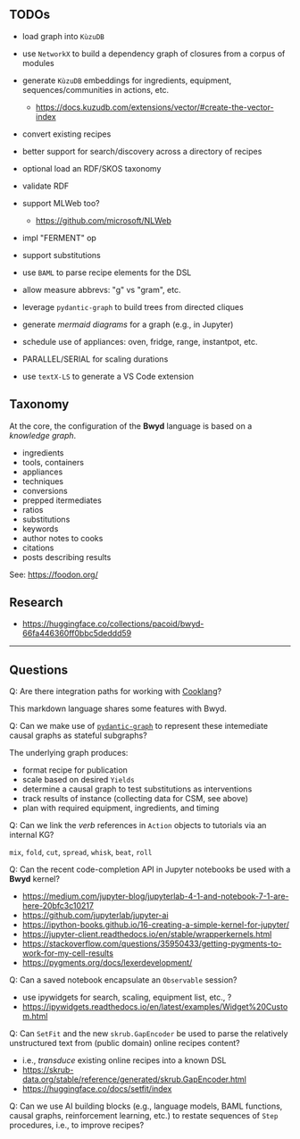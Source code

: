 ## TODOs

  * load graph into `KùzuDB`
  * use `NetworkX` to build a dependency graph of closures from a corpus of modules
  * generate `KùzuDB` embeddings for ingredients, equipment, sequences/communities in actions, etc.
    + https://docs.kuzudb.com/extensions/vector/#create-the-vector-index

  * convert existing recipes

  * better support for search/discovery across a directory of recipes
  * optional load an RDF/SKOS taxonomy
  * validate RDF

  * support MLWeb too?
    + https://github.com/microsoft/NLWeb

  * impl "FERMENT" op
  * support substitutions

  * use `BAML` to parse recipe elements for the DSL

  * allow measure abbrevs: "g" vs "gram", etc.

  * leverage `pydantic-graph` to build trees from directed cliques
  * generate _mermaid diagrams_ for a graph (e.g., in Jupyter)
  * schedule use of appliances: oven, fridge, range, instantpot, etc.
  * PARALLEL/SERIAL for scaling durations

  * use `textX-LS` to generate a VS Code extension
  

## Taxonomy

At the core, the configuration of the **Bwyd** language is based on a
_knowledge graph_.

  - ingredients
  - tools, containers
  - appliances
  - techniques
  - conversions
  - prepped itermediates
  - ratios
  - substitutions
  - keywords
  - author notes to cooks
  - citations
  - posts describing results

See: <https://foodon.org/>


## Research

  * <https://huggingface.co/collections/pacoid/bwyd-66fa446360ff0bbc5deddd59>


---

## Questions

Q: Are there integration paths for working with [Cooklang](https://cooklang.org/)?

This markdown language shares some features with Bwyd.


Q: Can we make use of
[`pydantic-graph`](https://ai.pydantic.dev/graph/)
to represent these intemediate causal graphs as stateful subgraphs?

The underlying graph produces:

  * format recipe for publication
  * scale based on desired `Yields`
  * determine a causal graph to test substitutions as interventions
  * track results of instance (collecting data for CSM, see above)
  * plan with required equipment, ingredients, and timing


Q: Can we link the _verb_ references in `Action` objects to tutorials
via an internal KG?

`mix`, `fold`, `cut`, `spread`, `whisk`, `beat`, `roll`


Q: Can the recent code-completion API in Jupyter notebooks be used
with a **Bwyd** kernel?

  - <https://medium.com/jupyter-blog/jupyterlab-4-1-and-notebook-7-1-are-here-20bfc3c10217>
  - <https://github.com/jupyterlab/jupyter-ai>
  - <https://ipython-books.github.io/16-creating-a-simple-kernel-for-jupyter/>
  - <https://jupyter-client.readthedocs.io/en/stable/wrapperkernels.html>
  - <https://stackoverflow.com/questions/35950433/getting-pygments-to-work-for-my-cell-results>
  - <https://pygments.org/docs/lexerdevelopment/>

Q: Can a saved notebook encapsulate an `Observable` session?

  - use ipywidgets for search, scaling, equipment list, etc., ?
  - https://ipywidgets.readthedocs.io/en/latest/examples/Widget%20Custom.html

Q: Can `SetFit` and the new `skrub.GapEncoder` be used to parse the
relatively unstructured text from (public domain) online recipes
content?

  - i.e., _transduce_ existing online recipes into a known DSL
  - <https://skrub-data.org/stable/reference/generated/skrub.GapEncoder.html>
  - <https://huggingface.co/docs/setfit/index>

Q: Can we use AI building blocks (e.g., language models, BAML functions,
causal graphs, reinforcement learning, etc.) to restate sequences of `Step`
procedures, i.e., to improve recipes?
